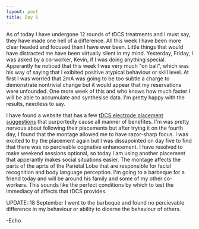 ```yaml
---
layout: post
title: Day 6
---
```


As of today I have undergone 12 rounds of tDCS treatments and I must say, they have made one hell of a difference. All this week I have been more clear headed and focused than I have ever been. Little things that would have distracted me have been virtually silent in my mind. Yesterday, Friday, I was asked by a co-worker, Kevin, if I was doing anything special. Apperantly he noticed that this week I was very much "on ball", which was his way of saying that I exibited positive atypical behaviour or skill level. At first I was worried that 2mA was going to be too subtle a charge to demonstrate nontrivial change but it would appear that my reservations were unfounded. One more week of this and who knows how much faster I will be able to accumulate and synthesise data. I'm pretty happy with the results, needless to say.

I have found a website that has a few [tDCS electrode placement suggestions](http://totaltdcs.com) that purportedly cause all manner of benefites. I'm was pretty nervous about following their placements but after trying it on the fourth day, I found that the montage allowed me to have razor-sharp focus. I was excited to try the placement again but I was dissapointed on day five to find that there was no percivable cognative enhancement. I have resolved to make weekend sessions optional, so today I am using another placement that apperantly makes social situations easier. The montage affects the parts of the aprts of the Parietal Lobe that are responsible for facial recognition and body language perception. I'm going to a barbeque for a friend today and will be around his family and some of my other co-workers. This sounds like the perfect conditions by which to test the immediacy of affects that tDCS provides.

UPDATE::18 September
I went to the barbeque and found no percievable difference in my behaviour or ability to dicerne the behaviour of others.

-Echo 

